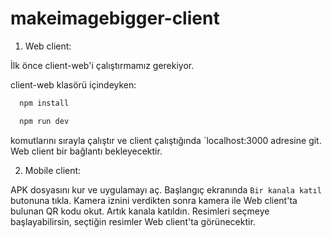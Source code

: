 # makeimagebigger-client

1. Web client:

İlk önce client-web'i çalıştırmamız gerekiyor.

client-web klasörü içindeyken:

```bash
  npm install
```

```bash
  npm run dev
```

komutlarını sırayla çalıştır ve client çalıştığında `localhost:3000 adresine git. Web client bir bağlantı bekleyecektir.

2. Mobile client:

APK dosyasını kur ve uygulamayı aç. Başlangıç ekranında `Bir kanala katıl` butonuna tıkla. Kamera iznini verdikten sonra kamera ile Web client'ta bulunan QR kodu okut. Artık kanala katıldın. Resimleri seçmeye başlayabilirsin, seçtiğin resimler Web client'ta görünecektir.

